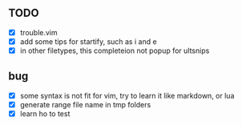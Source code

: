 ## TODO

- [X] trouble.vim
- [X] add some tips for startify, such as i and e
- [X] in other filetypes, this completeion not popup for ultsnips

## bug
- [X] some syntax is not fit for vim, try to learn it like markdown, or lua
- [X] generate range file name in tmp folders
- [X] learn ho to test
